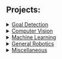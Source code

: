 ## Projects:
<details>
   <summary><a href="https://github.com/stars/rpande1996/lists/goal-detection" target="_blank">Goal Detection</a></summary>

1. [15 Piece Puzzle: ](https://github.com/rpande1996/15_Piece_Puzzle_Solver)

   <img src="https://github.com/rpande1996/15_Piece_Puzzle_Solver/blob/main/media/gif/Vis.gif" width="240" height="240"/>

2. [BFS Goal Detection Algorithm: ](https://github.com/rpande1996/BFS_Goal_Detection_Algorithm)

   ![GIF](https://github.com/rpande1996/BFS_Goal_Detection_Algorithm/blob/main/media/gif/output.gif)

3. [DFS Mouse Simulator: ](https://github.com/rpande1996/DFS_Mouse_Simulator)

   ![GIF](https://github.com/rpande1996/DFS_Mouse_Simulator/blob/main/media/gif/Maze_3.gif)

4. [Dijkstra Goal Detection Algorithm (w/ Clearance Visualization): ](https://github.com/rpande1996/Dijkstra_Goal_Detection_Rigid)

   ![GIF](https://github.com/rpande1996/Dijkstra_Goal_Detection_Rigid/blob/main/media/gifs/output.gif)

5. [Dijkstra Goal Detection Algorithm (w/o Clearance Visualization): ](https://github.com/rpande1996/Dijkstra_Goal_Detection_Algorithm)

   ![GIF](https://github.com/rpande1996/Dijkstra_Goal_Detection_Algorithm/blob/main/media/gif/output.gif)

6. [A* Goal Detection Algorithm: ](https://github.com/rpande1996/AStar_Goal_Detection_Algorithm)

   ![GIF](https://github.com/rpande1996/AStar_Goal_Detection_Algorithm/blob/main/media/gif/output.gif)

7. [Autonomous World Navigation: ](https://github.com/rpande1996/Autonomous_World_Navigation)

   <img src="https://github.com/rpande1996/Autonomous_World_Navigation/blob/main/media/gif/world2_rviz.gif" width="408/1.25" height="222/1.25"/>
   <img src="https://github.com/rpande1996/Autonomous_World_Navigation/blob/main/media/gif/world2_gazebo.gif" width="408/1.25" height="229.5/1.25"/>
   
</details>
<details>  
   <summary><a href="https://github.com/stars/rpande1996/lists/computer-vision" target="_blank">Computer Vision</a></summary>

1. [Trajectory Plotting: ](https://github.com/rpande1996/Trajectory_Plotting)
   
   <img src="https://github.com/rpande1996/Trajectory_Plotting/blob/main/media/output/Plot_for_video1.jpg" width="640/1.5" height="480/1.5"/>
   
2. [Green Signal Detector: ](https://github.com/rpande1996/Green_Signal_Detector)

   ![GIF](https://github.com/rpande1996/Green_Signal_Detector/blob/main/media/output.gif)
   
3. [Direction Detector: ](https://github.com/rpande1996/Direction_Detector)

   ![GIF](https://github.com/rpande1996/Direction_Detector/blob/main/output/dir.gif)
   
4. [Video Correction: ](https://github.com/rpande1996/Video_Correction)
   
   <img src="https://github.com/rpande1996/Video_Correction/blob/master/media/gif/input.gif" width="600/2.5" height="338/2.5"/>
   <img src="https://github.com/rpande1996/Video_Correction/blob/master/media/gif/output.gif" width="544/2.5" height="306/2.5"/>
   
5. [AR Plotting: ](https://github.com/rpande1996/AR_Plotting)
   
   <img src="https://github.com/rpande1996/AR_Plotting/blob/main/media/gif/testudo.gif" width="600/2.5" height="338/2.5"/>
   <img src="https://github.com/rpande1996/AR_Plotting/blob/main/media/gif/cube.gif" width="600/2.5" height="338/2.5"/>
   
6. [Object Retrieval: ](https://github.com/rpande1996/Object_Retrieval)
   
   <img src="https://github.com/rpande1996/Object_Retrieval/blob/main/media/gif/obj_tr.gif" width="544/2.5" height="306/2.5"/>
   <img src="https://github.com/rpande1996/Object_Retrieval/blob/main/media/gif/obj_retrv.gif" width="544/2.5" height="306/2.5"/>
   
7. [Lane Detection: ](https://github.com/rpande1996/Lane_Detection)
   
   <img src="https://github.com/rpande1996/Lane_Detection/blob/main/media/gif/video1.gif" width="544/2.5" height="306/2.5"/>
   <img src="https://github.com/rpande1996/Lane_Detection/blob/main/media/gif/video2.gif" width="544/2.5" height="306/2.5"/>
   
8. [Optical Flow: ](https://github.com/rpande1996/Optical_Flow)
   
   ![GIF](https://github.com/rpande1996/Optical_Flow/blob/main/media/gif/vector_field.gif)
   
9. [Stereo Vision: ](https://github.com/rpande1996/Stereo_Vision)

   <img src="https://github.com/rpande1996/Stereo_Vision/blob/main/media/output/Cycle/Merged_Cycle%20(1)_ccexpress_ccexpress.jpeg" width="600" height="337*2"/>

10. [Basic Image Filtering: ](https://github.com/rpande1996/Basic_Image_Filtering)

   <img src="https://github.com/rpande1996/Basic_Image_Filtering/blob/main/media/output/10_nonmax.png"/>

11. [Autonomous Robot: ](https://github.com/rpande1996/Autonomous_Robot)
   
   <img src="https://github.com/rpande1996/Autonomous_Robot/blob/main/media/output/output2.gif"/>

12. [Template Matching: ](https://github.com/rpande1996/Template_Matching)

   <img src="https://github.com/rpande1996/Template_Matching/blob/main/output/Puzzle_1.jpg"/>
   
12. [Laplacian Gaussian Pyramid: ](https://github.com/rpande1996/Laplacian_Gaussian_Pyramid)

   <img src="https://github.com/rpande1996/Laplacian_Gaussian_Pyramid/blob/main/output/Gaussian_Pyramid_4.jpg"/>
   
   <img src="https://github.com/rpande1996/Laplacian_Gaussian_Pyramid/blob/main/output/Laplacian_Pyramid_4.jpg"/>
   
13. [Hybrid Images: ](https://github.com/rpande1996/Hybrid_Images)

   <img src="https://github.com/rpande1996/Hybrid_Images/blob/main/output/Face_Pair.jpg"/>

14. [Edge Detection: ](https://github.com/rpande1996/Edge_Detection)

   <img src="https://github.com/rpande1996/Edge_Detection/blob/main/input/86000.jpg"/>
   <img src="https://github.com/rpande1996/Edge_Detection/blob/main/output/Image_45_Gradient.png"/>
   
15. [Feature Tracker: ](https://github.com/rpande1996/Feature_Tracker)

   <img src="https://github.com/rpande1996/Feature_Tracker/blob/main/output/track.png"/>
   
16. [Shape Alignment: ](https://github.com/rpande1996/Shape_Alignment)

   <img src="https://github.com/rpande1996/Shape_Alignment/blob/main/output/apple_aligned.png"/>
   
17. [Object Instance Recognition: ](https://github.com/rpande1996/Object_Instance_Recognition)

   <img src="https://github.com/rpande1996/Object_Instance_Recognition/blob/main/output/distance_ratio.png"/>
   
18. [Epipolar Geometry: ](https://github.com/rpande1996/Epipolar_Geometry)

   <img src="https://github.com/rpande1996/Epipolar_Geometry/blob/main/output/epilines.jpg"/>
   
19. [Image Stitching: ](https://github.com/rpande1996/Image_Stitching)

   <img src="https://github.com/rpande1996/Image_Stitching/blob/main/output/stitched_tv.jpg"/>
   
20. [Affine Structure from Motion: ](https://github.com/rpande1996/SfM)

   <img src="https://github.com/rpande1996/SfM/blob/main/output/SfM.jpg"/>

21. [SLIC SuperPixels](https://github.com/rpande1996/SuperPixels)
   
   <img src="https://github.com/rpande1996/SuperPixels/blob/main/gif/result.gif"/>

22. [Graph Cut](https://github.com/rpande1996/GraphCut)
   
   <img src="https://github.com/rpande1996/GraphCut/blob/main/result/output.jpg"/>

23. [Neural Network from scratch](https://github.com/rpande1996/NumpyNeuralNetwork)
   
   <img src="https://github.com/rpande1996/NumpyNeuralNetwork/blob/main/output/Loss_p1.png"/><br>
   <img src="https://github.com/rpande1996/NumpyNeuralNetwork/blob/main/output/Acc_p1.png"/>
                                                                                                                       
24. [Image Classifier](https://github.com/rpande1996/Image_Classifier)
    
   <img src="https://github.com/rpande1996/Image_Classifier/blob/main/output/Loss_p2.png"/><br>
   <img src="https://github.com/rpande1996/Image_Classifier/blob/main/output/Acc_p2.png"/>

25. [Semantic Segmentation](https://github.com/rpande1996/Semantic_Segmentation)
   
   <img src="https://github.com/rpande1996/Semantic_Segmentation/blob/main/output/semantic_p3.jpg"/>
   
26. [Video Frame Interpolation](https://github.com/rpande1996/Video_Frame_Interpolation)

   <img src="https://github.com/rpande1996/Video_Frame_Interpolation/blob/main/gifs/60VFI.gif"/>
   <img src="https://github.com/rpande1996/Video_Frame_Interpolation/blob/main/gifs/120VFI.gif"/>
   
</details>
<details>  
   <summary><a href="https://github.com/stars/rpande1996/lists/machine-learning" target="_blank">Machine Learning</a></summary>

1. [Fish Labelling (CNN)](https://github.com/rpande1996/Fish_Labelling)

   <img src="https://github.com/rpande1996/Fish_Labelling/blob/main/output/epoch_accuracy.png"/>

2. [CMAC](https://github.com/rpande1996/CMAC)

   <img src="https://github.com/rpande1996/CMAC/blob/main/media/ContiCMAC_7.png"/>

</details>
<details>  
   <summary><a href="https://github.com/stars/rpande1996/lists/general-robotics" target="_blank">General Robotics</a></summary>

1. [ARIAC Challenge: ](https://github.com/rpande1996/ARIAC_Challenge)

2. [Mobile Robot Arm: ](https://github.com/rpande1996/Mobile_Robot_Arm)

3. [Inverse Kinematics: ](https://github.com/rpande1996/Inverse_Kinematics)

   <img src="https://github.com/rpande1996/Inverse_Kinematics/blob/main/media/output.png"/>

4. [Robot Teleop: ](https://github.com/rpande1996/Robot_Teleop)

   <img src="https://github.com/rpande1996/Robot_Teleop/blob/main/media/tele_op.gif"/>

</details>
<details>  
   <summary><a href="https://github.com/stars/rpande1996/lists/miscellaneous" target="_blank">Miscellaneous</a></summary>

1. [Moving Average: ](https://github.com/rpande1996/Moving_Average)

   <img src="https://github.com/rpande1996/Moving_Average/blob/main/media/output/merged.png"/>

2. [Box Filler: ](https://github.com/rpande1996/Box_Filler)

</details>
